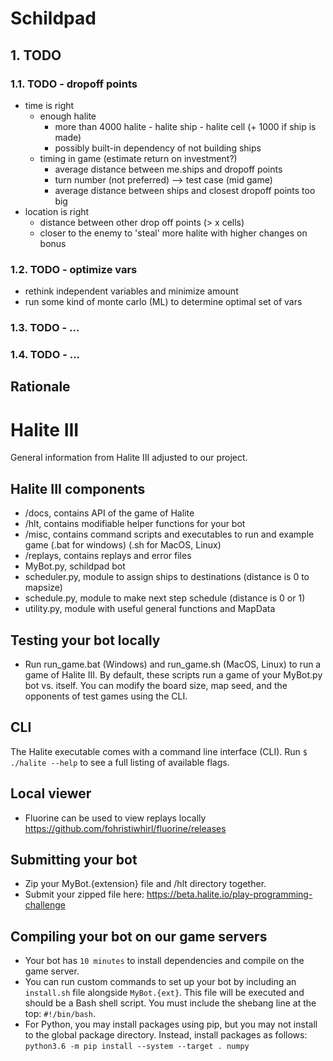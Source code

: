 # Schildpad
## 1. TODO
### 1.1. TODO - dropoff points
* time is right 
    * enough halite
        * more than 4000 halite - halite ship - halite cell (+ 1000 if ship is made)
        * possibly built-in dependency of not building ships
    * timing in game (estimate return on investment?)
        * average distance between me.ships and dropoff points 
        * turn number (not preferred) --> test case (mid game)
        * average distance between ships and closest dropoff points too big        
* location is right 
    * distance between other drop off points (> x cells)
    * closer to the enemy to 'steal' more halite with higher changes on bonus

### 1.2. TODO - optimize vars
* rethink independent variables and minimize amount 
* run some kind of monte carlo (ML) to determine optimal set of vars
### 1.3. TODO - ...
### 1.4. TODO - ...  


## Rationale
###

# Halite III
General information from Halite III adjusted to our project.

## Halite III components
* /docs, contains API of the game of Halite 
* /hlt, contains modifiable helper functions for your bot
* /misc, contains command scripts and executables to run and example game (.bat for windows) (.sh for MacOS, Linux)
* /replays, contains replays and error files
* MyBot.py, schildpad bot
* scheduler.py, module to assign ships to destinations (distance is 0 to mapsize)
* schedule.py, module to make next step schedule (distance is 0 or 1)
* utility.py, module with useful general functions and MapData

## Testing your bot locally
* Run run_game.bat (Windows) and run_game.sh (MacOS, Linux) to run a game of Halite III. By default, these scripts run a game of your MyBot.py bot vs. itself.  You can modify the board size, map seed, and the opponents of test games using the CLI.

## CLI
The Halite executable comes with a command line interface (CLI). Run `$ ./halite --help` to see a full listing of available flags.


## Local viewer
* Fluorine can be used to view replays locally https://github.com/fohristiwhirl/fluorine/releases

## Submitting your bot
* Zip your MyBot.{extension} file and /hlt directory together.
* Submit your zipped file here: https://beta.halite.io/play-programming-challenge

## Compiling your bot on our game servers
* Your bot has `10 minutes` to install dependencies and compile on the game server.
* You can run custom commands to set up your bot by including an `install.sh` file alongside `MyBot.{ext}`. This file will be executed and should be a Bash shell script. You must include the shebang line at the top: `#!/bin/bash`.
* For Python, you may install packages using pip, but you may not install to the global package directory. Instead, install packages as follows: `python3.6 -m pip install --system --target . numpy`